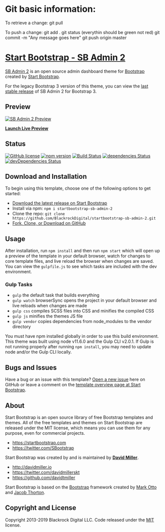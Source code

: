 # Git basic information:
To retrieve a change:
git pull

To push a change:
git add .
git status (everythin should be green not red)
git commit -m "Any message goes here"
git push origin master

# [Start Bootstrap - SB Admin 2](https://startbootstrap.com/template-overviews/sb-admin-2/)

[SB Admin 2](https://startbootstrap.com/template-overviews/sb-admin-2/) is an open source admin dashboard theme for [Bootstrap](http://getbootstrap.com/) created by [Start Bootstrap](http://startbootstrap.com/).

For the legacy Bootstrap 3 version of this theme, you can view the [last stable release](https://github.com/BlackrockDigital/startbootstrap-sb-admin-2/releases/tag/v3.3.7%2B1) of SB Admin 2 for Bootstrap 3.

## Preview

[![SB Admin 2 Preview](https://startbootstrap.com/assets/img/screenshots/themes/sb-admin-2.png)](https://blackrockdigital.github.io/startbootstrap-sb-admin-2/)

**[Launch Live Preview](https://blackrockdigital.github.io/startbootstrap-sb-admin-2/)**

## Status

[![GitHub license](https://img.shields.io/badge/license-MIT-blue.svg)](https://raw.githubusercontent.com/BlackrockDigital/startbootstrap-sb-admin-2/master/LICENSE)
[![npm version](https://img.shields.io/npm/v/startbootstrap-sb-admin-2.svg)](https://www.npmjs.com/package/startbootstrap-sb-admin-2)
[![Build Status](https://travis-ci.org/BlackrockDigital/startbootstrap-sb-admin-2.svg?branch=master)](https://travis-ci.org/BlackrockDigital/startbootstrap-sb-admin-2)
[![dependencies Status](https://david-dm.org/BlackrockDigital/startbootstrap-sb-admin-2/status.svg)](https://david-dm.org/BlackrockDigital/startbootstrap-sb-admin-2)
[![devDependencies Status](https://david-dm.org/BlackrockDigital/startbootstrap-sb-admin-2/dev-status.svg)](https://david-dm.org/BlackrockDigital/startbootstrap-sb-admin-2?type=dev)

## Download and Installation

To begin using this template, choose one of the following options to get started:

-   [Download the latest release on Start Bootstrap](https://startbootstrap.com/template-overviews/sb-admin-2/)
-   Install via npm: `npm i startbootstrap-sb-admin-2`
-   Clone the repo: `git clone https://github.com/BlackrockDigital/startbootstrap-sb-admin-2.git`
-   [Fork, Clone, or Download on GitHub](https://github.com/BlackrockDigital/startbootstrap-sb-admin-2)

## Usage

After installation, run `npm install` and then run `npm start` which will open up a preview of the template in your default browser, watch for changes to core template files, and live reload the browser when changes are saved. You can view the `gulpfile.js` to see which tasks are included with the dev environment.

### Gulp Tasks

-   `gulp` the default task that builds everything
-   `gulp watch` browserSync opens the project in your default browser and live reloads when changes are made
-   `gulp css` compiles SCSS files into CSS and minifies the compiled CSS
-   `gulp js` minifies the themes JS file
-   `gulp vendor` copies dependencies from node_modules to the vendor directory

You must have npm installed globally in order to use this build environment. This theme was built using node v11.6.0 and the Gulp CLI v2.0.1. If Gulp is not running properly after running `npm install`, you may need to update node and/or the Gulp CLI locally.

## Bugs and Issues

Have a bug or an issue with this template? [Open a new issue](https://github.com/BlackrockDigital/startbootstrap-sb-admin-2/issues) here on GitHub or leave a comment on the [template overview page at Start Bootstrap](http://startbootstrap.com/template-overviews/sb-admin-2/).

## About

Start Bootstrap is an open source library of free Bootstrap templates and themes. All of the free templates and themes on Start Bootstrap are released under the MIT license, which means you can use them for any purpose, even for commercial projects.

-   <https://startbootstrap.com>
-   <https://twitter.com/SBootstrap>

Start Bootstrap was created by and is maintained by **[David Miller](http://davidmiller.io/)**.

-   <http://davidmiller.io>
-   <https://twitter.com/davidmillerskt>
-   <https://github.com/davidtmiller>

Start Bootstrap is based on the [Bootstrap](http://getbootstrap.com/) framework created by [Mark Otto](https://twitter.com/mdo) and [Jacob Thorton](https://twitter.com/fat).

## Copyright and License

Copyright 2013-2019 Blackrock Digital LLC. Code released under the [MIT](https://github.com/BlackrockDigital/startbootstrap-resume/blob/gh-pages/LICENSE) license.
